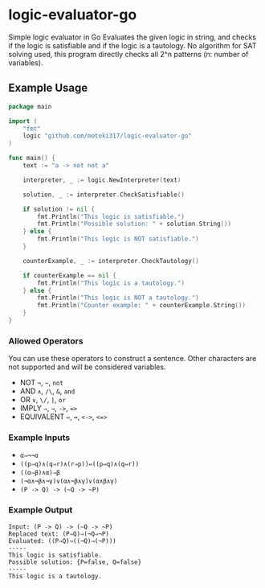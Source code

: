 # logic-evaluator-go
Simple logic evaluator in Go
Evaluates the given logic in string, and checks if the logic is satisfiable and if the logic is a tautology.
No algorithm for SAT solving used, this program directly checks all 2^n patterns (n: number of variables).

## Example Usage
```go
package main

import (
    "fmt"
    logic "github.com/motoki317/logic-evaluator-go"
)

func main() {
    text := "a -> not not a"

	interpreter, _ := logic.NewInterpreter(text)

	solution, _ := interpreter.CheckSatisfiable()

	if solution != nil {
		fmt.Println("This logic is satisfiable.")
		fmt.Println("Possible solution: " + solution.String())
	} else {
		fmt.Println("This logic is NOT satisfiable.")
	}

	counterExample, _ := interpreter.CheckTautology()

	if counterExample == nil {
		fmt.Println("This logic is a tautology.")
	} else {
		fmt.Println("This logic is NOT a tautology.")
		fmt.Println("Counter example: " + counterExample.String())
	}
}
```

### Allowed Operators
You can use these operators to construct a sentence. Other characters are not supported and will be considered variables.
- NOT `¬`, `~`, `not`
- AND `∧`, `/\`, `&`, `and`
- OR `∨`, `\/`, `|`, `or`
- IMPLY `⇒`, `→`, `->`, `=>`
- EQUIVALENT `⇔`, `↔`, `<->`, `<=>`

### Example Inputs
- `α⇒¬¬α`
- `((p⇒q)∧(q⇒r)∧(r⇒p))⇔((p⇔q)∧(q⇔r))`
- `((α⇒β)∧α)⇒β`
- `(¬α∧¬β∧¬γ)∨(α∧¬β∧γ)∨(α∧β∧γ)`
- `(P -> Q) -> (~Q -> ~P)`

### Example Output
```
Input: (P -> Q) -> (~Q -> ~P)
Replaced text: (P⇒Q)⇒(¬Q⇒¬P)
Evaluated: ((P⇒Q)⇒((¬Q)⇒(¬P)))
-----
This logic is satisfiable.
Possible solution: {P=false, Q=false}
-----
This logic is a tautology.
```
